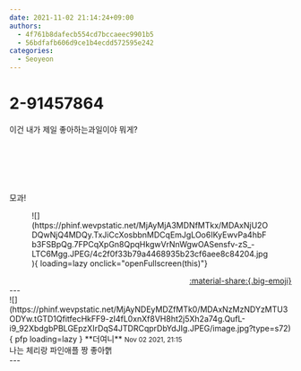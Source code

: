 ```yaml
---
date: 2021-11-02 21:14:24+09:00
authors:
  - 4f761b8dafecb554cd7bccaeec9901b5
  - 56bdfafb606d9ce1b4ecdd572595e242
categories:
  - Seoyeon
---
```


# 2-91457864

<div class="post-container" markdown="1">
<div class="content-container md-sidebar__scrollwrap" markdown="1">

이건 내가 제일 좋아하는과일이야 뭐게?<br><br><br><br><br><br><br>모과!
<figure markdown="1">
![](https://phinf.wevpstatic.net/MjAyMjA3MDNfMTkx/MDAxNjU2ODQwNjQ4MDQy.TxJiCcXosbbnMDCqEmJgLOo6IKyEwvPa4hbFb3FSBpQg.7FPCqXpGn8QpqHkgwVrNnWgwOASensfv-zS_-LTC6Mgg.JPEG/4c2f0f33b79a4468935b23cf6aee8c84204.jpg){ loading=lazy onclick="openFullscreen(this)"}
</figure>


</div>
</div>

<div style="text-align: right;" markdown="1">
<a href="https://weverse.io/fromis9/fanpost/2-91457864" style="text-align: right;">:material-share:{.big-emoji}</a>
</div>
---

<div class="comments-container md-sidebar__scrollwrap" markdown="1">
<div class="comment" markdown="1">
<div class='id-container' markdown="1">
![](https://phinf.wevpstatic.net/MjAyNDEyMDZfMTk0/MDAxNzMzNDYzMTU3ODYw.tGTD1QfitfecHkFF9-zI4fL0xnXf8VH8ht2j5Xh2a74g.QufL-i9_92XbdgbPBLGEpzXIrDqS4JTDRCqprDbYdJIg.JPEG/image.jpg?type=s72){ pfp loading=lazy }
**<span class="artist">더여니</span>** <small>Nov 02 2021, 21:15</small><br>
</div>
<div class='comment-body' markdown="1">
나는 체리랑 파인애플 짱 좋아핽
</div>
</div>
</div>
---
